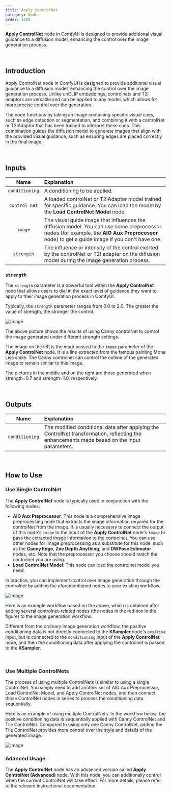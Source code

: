 ```yaml
---
title: Apply ControlNet
category: Nodes
order: 1100 
---
```


**Apply ControlNet** node in ComfyUI is designed to provide additional visual guidance to a diffusion model, enhancing the control over the image generation process.

<br>

## Introduction

Apply ControlNet node in ComfyUI is designed to provide additional visual guidance to a diffusion model, enhancing the control over the image generation process. Unlike unCLIP embeddings, controlnets and T2I adaptors are versatile and can be applied to any model, which allows for more precise control over the generation.

The node functions by taking an image containing specific visual cues, such as edge detection or segmentation, and combining it with a controlNet or T2IAdaptor that has been trained to interpret these cues. This combination guides the diffusion model to generate images that align with the provided visual guidance, such as ensuring edges are placed correctly in the final image.

<br>

## Inputs

|     Name     | Explanation                  |
| :---------:| :-------------|
| ```conditioning``` | A conditioning to be applied. |
| ```control_net``` | A loaded controlNet or T2IAdaptor model trained for specific guidance. You can load the model by the **Load ControlNet Model** node.|
| ```image``` | The visual guide image that influences the diffusion model. You can use some preprocessor nodes (for example, the **AIO Aux Preprocessor** node) to get a guide image if you don't have one. |
| ```strength``` | The influence or intensity of the control exerted by the controlNet or T2I adapter on the diffusion model during the image generation process. |


### ```strength```

The ```strength``` parameter is a powerful tool within the **Apply ControlNet** node that allows users to dial in the exact level of guidance they want to apply to their image generation process in ComfyUI.

Typically, the ```strength``` parameter ranges from 0.0 to 2.0. The greater the value of strength, the stronger the control.

<img src="https://magmai-ai.github.io/magmai-doc/doc_images/apply_controlnet_strength.jpg" alt="image" width="=70%" />

The above picture shows the results of using Canny controlNet to control the image generated under different strength settings. 

The image on the left is the input passed to the ```image``` parameter of the **Apply ControlNet** node. It is a line extracted from the famous painting Mona Lisa smile. The Canny controlnet can control the outline of the generated image to remain similar to this image.

The pictures in the middle and on the right are those generated when strength=0.7 and strength=1.0, respectively.

<br>

## Outputs

|     Name     | Explanation                  |
| :---------:| :-------------|
| ```conditioning``` | The modified conditional data after applying the ControlNet transformation, reflecting the enhancements made based on the input parameters. |

<br>

## How to Use

### Use Single ControlNet

The **Apply ControlNet** node is typically used in conjunction with the following nodes:

* **AIO Aux Preprocessor**: This node is a comprehensive image preprocessing node that extracts the image information required for the controlNet from the image. It is usually necessary to connect the output of this node's ```image``` to the input of the **Apply ControlNet** node's ```image``` to pass the extracted image information to the controlnet. You can use other nodes for image preprocessing as a substitute for this node, such as the **Canny Edge**, **Zoe Depth Anything**, and **DWPose Estimator** nodes, etc. Note that the preprocessor you choose should match the controlnet you are using.
* **Load ControlNet Model**: This node can load the controlnet model you need.

In practice, you can implement control over image generation through the controlnet by adding the aforementioned nodes to your existing workflow.

<img src="https://magmai-ai.github.io/magmai-doc/doc_images/apply_controlnet_single0.jpg" alt="image" width="=70%" />

Here is an example workflow based on the above, which is obtained after adding several controlnet-related nodes (the nodes in the red box in the figure) to the image generation workflow. 

Different from the ordinary image generation workflow, the positive conditioning data is not directly connected to the **KSampler** node's ```positive``` input, but is connected to the ```conditioning``` input of the **Apply ControlNet** node, and then the conditioning data after applying the controlnet is passed to the **KSampler**.

<br>

### Use Multiple ControlNets 

The process of using multiple ControlNets is similar to using a single ControlNet. You simply need to add another set of AIO Aux Preprocessor, Load ControlNet Model, and Apply ControlNet nodes, and then connect those ControlNet nodes in series to process the conditioning data sequentially.

Here is an example of using multiple ControlNets. In the workflow below, the positive conditioning data is sequentially applied with Canny ControlNet and Tile ControlNet. Compared to using only one Canny ControlNet, adding the Tile ControlNet provides more control over the style and details of the generated image.


<img src="https://magmai-ai.github.io/magmai-doc/doc_images/apply_controlnet_multi0.jpg" alt="image" width="=70%" />

<br>

### Adanced Usage

The **Apply ControlNet** node has an advanced version called **Apply ControlNet (Advanced)** node. With this node, you can additionally control when the current ControlNet will take effect. For more details, please refer to the relevant instructional documentation.

